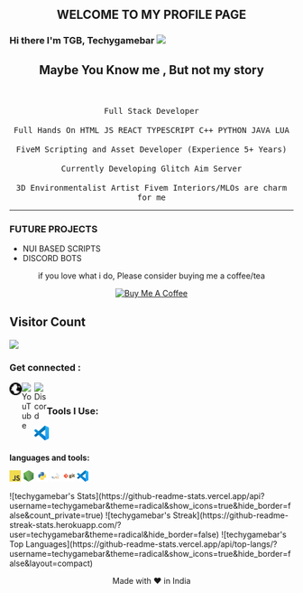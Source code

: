 
<h2 align="center">WELCOME TO MY PROFILE PAGE</h2>


### Hi there I'm TGB, Techygamebar <img src="https://media.giphy.com/media/hvRJCLFzcasrR4ia7z/giphy.gif" width="25px">

<h2 align="center">Maybe You Know me , But not my story</h2>

<p align="CENTER">
  <samp>
    <br> 
    <br>
  Full Stack Developer
    <br><br>
   Full Hands On HTML JS REACT TYPESCRIPT C++ PYTHON JAVA LUA 
    <br><br>
 FiveM Scripting and Asset Developer (Experience 5+ Years)
 <br><br> 
    Currently Developing Glitch Aim Server
    <br><br> 
    3D Environmentalist Artist
Fivem Interiors/MLOs are charm for me
  </samp>
</p>
<hr/>



### FUTURE PROJECTS
- NUI BASED SCRIPTS
- DISCORD BOTS


<p align="CENTER">  if you love what i do, Please  consider buying me a coffee/tea</p>

<p align="CENTER"> <a href="https://www.buymeacoffee.com/techygamebar" target="_blank"><img src="https://cdn.buymeacoffee.com/buttons/v2/default-red.png" alt="Buy Me A Coffee" width="150" ></a> </p>

## Visitor Count
  <img align="center" src="https://profile-counter.glitch.me/techygamebar/count.svg" />

### Get connected :

[<img align="left" alt="Website" width="22px" src="https://raw.githubusercontent.com/iconic/open-iconic/master/svg/globe.svg" />][website]
[<img align="left" alt="YouTube" width="22px" src="https://cdn.jsdelivr.net/npm/simple-icons@v3/icons/youtube.svg" />][youtube]
[<img align="left" alt="Discord" width="22px" src="https://cdn.jsdelivr.net/npm/simple-icons@v3/icons/discord.svg" />][discord]

<br />


### Tools I Use:

[<img align="left" alt="Visual Studio Code" width="26px" src="https://raw.githubusercontent.com/github/explore/80688e429a7d4ef2fca1e82350fe8e3517d3494d/topics/visual-studio-code/visual-studio-code.png" />][vscode]

<br />
<br />

**languages and tools:**  

<code><img height="20" src="https://raw.githubusercontent.com/github/explore/80688e429a7d4ef2fca1e82350fe8e3517d3494d/topics/javascript/javascript.png"></code>
<code><img height="20" src="https://raw.githubusercontent.com/github/explore/80688e429a7d4ef2fca1e82350fe8e3517d3494d/topics/nodejs/nodejs.png"></code>
<code><img height="20" src="https://raw.githubusercontent.com/github/explore/80688e429a7d4ef2fca1e82350fe8e3517d3494d/topics/python/python.png"></code>
<code><img height="20" src="https://raw.githubusercontent.com/github/explore/80688e429a7d4ef2fca1e82350fe8e3517d3494d/topics/mysql/mysql.png"></code>
<code><img height="20" src="https://raw.githubusercontent.com/github/explore/80688e429a7d4ef2fca1e82350fe8e3517d3494d/topics/git/git.png"></code>
<code><img height="20" src="https://raw.githubusercontent.com/github/explore/80688e429a7d4ef2fca1e82350fe8e3517d3494d/topics/visual-studio-code/visual-studio-code.png"></code>


</details>
![techygamebar's Stats](https://github-readme-stats.vercel.app/api?username=techygamebar&theme=radical&show_icons=true&hide_border=false&count_private=true)
![techygamebar's Streak](https://github-readme-streak-stats.herokuapp.com/?user=techygamebar&theme=radical&hide_border=false)
![techygamebar's Top Languages](https://github-readme-stats.vercel.app/api/top-langs/?username=techygamebar&theme=radical&show_icons=true&hide_border=false&layout=compact)

<p align="center">
  Made with ❤️ in India
</p>


[website]: https://techygamebar.com
[youtube]: https://youtube.com/c/techygamebar
[vscode]: https://code.visualstudio.com/Download
[discord]: https://discord.gg/js3BrzReXw

